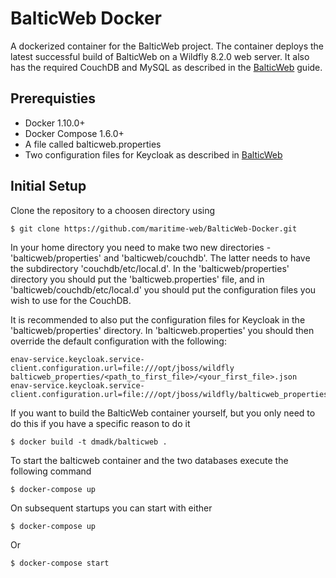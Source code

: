 # BalticWeb Docker
A dockerized container for the BalticWeb project. The container deploys the latest successful build of BalticWeb on a Wildfly 8.2.0 web server. It also has the required CouchDB and MySQL as described in the [BalticWeb](https://github.com/maritime-web/BalticWeb#balticweb) guide. 

## Prerequisties
* Docker 1.10.0+
* Docker Compose 1.6.0+
* A file called balticweb.properties
* Two configuration files for Keycloak as described in [BalticWeb](https://github.com/maritime-web/BalticWeb#configure-keycloak)

## Initial Setup
Clone the repository to a choosen directory using

    $ git clone https://github.com/maritime-web/BalticWeb-Docker.git

In your home directory you need to make two new directories - 'balticweb/properties' and 'balticweb/couchdb'. The latter needs to have the subdirectory 'couchdb/etc/local.d'.
In the 'balticweb/properties' directory you should put the 'balticweb.properties' file, and in 'balticweb/couchdb/etc/local.d' you should put the configuration files you wish to use for the CouchDB.

It is recommended to also put the configuration files for Keycloak in the 'balticweb/properties' directory. In 'balticweb.properties' you should then override the default configuration with the following:

	enav-service.keycloak.service-client.configuration.url=file:///opt/jboss/wildfly balticweb_properties/<path_to_first_file>/<your_first_file>.json
	enav-service.keycloak.service-client.configuration.url=file:///opt/jboss/wildfly/balticweb_properties/<path_to_second_file>/<your_second_file>.json


If you want to build the BalticWeb container yourself, but you only need to do this if you have a specific reason to do it 

    $ docker build -t dmadk/balticweb .

To start the balticweb container and the two databases execute the following command
    
    $ docker-compose up

On subsequent startups you can start with either

    $ docker-compose up

Or

    $ docker-compose start
